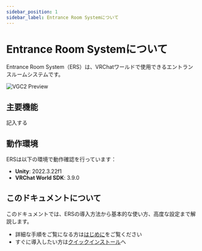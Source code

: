 ```yaml
---
sidebar_position: 1
sidebar_label: Entrance Room Systemについて
---
```


# Entrance Room Systemについて

Entrance Room System（ERS）は、VRChatワールドで使用できるエントランスルームシステムです。

![VGC2 Preview](/img/vgc2-preview.png)

## 主要機能

記入する

## 動作環境

ERSは以下の環境で動作確認を行っています：

- **Unity**: 2022.3.22f1
- **VRChat World SDK**: 3.9.0

## このドキュメントについて

このドキュメントでは、ERSの導入方法から基本的な使い方、高度な設定まで解説します。

- 詳細な手順をご覧になる方は[はじめに](/docs/getting-started)をご覧ください
- すぐに導入したい方は[クイックインストール](/docs/quick-installation)へ
